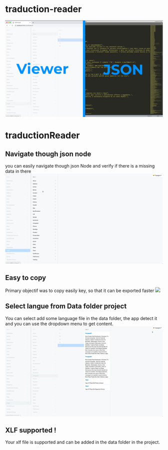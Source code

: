 # traduction-reader

![](./img/Half-Half.png)
# traductionReader


## Navigate though json node
you can easily navigate though json Node and verify if there is a missing data in there
![](./img/Navigate.gif)




## Easy to copy
Primary objectif was to copy easily key, so that it can be exported faster
![](./img/easy-to-copy.gif)




## Select langue from Data folder project
You can select add some language file in the data folder, the app detect it and you can use the dropdown menu to get content.
![](./img/langue.gif)




## XLF supported !
Your xlf file is supported and can be added in the data folder in the project. 